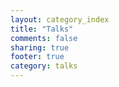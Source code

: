 ```yaml
---
layout: category_index
title: "Talks"
comments: false
sharing: true
footer: true
category: talks
---
```

